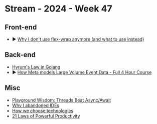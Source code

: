 # Stream - 2024 - Week 47

## Front-end

- ▶ [Why I don't use flex-wrap anymore (and what to use instead)](https://www.youtube.com/watch?v=qJpA6qiJoWs)

## Back-end

- [Hyrum's Law in Golang](https://abenezer.org/blog/hyrum-law-in-golang)
- ▶ [How Meta models Large Volume Event Data - Full 4 Hour Course](https://www.youtube.com/watch?v=DQefW9sNmw0)

## Misc

- [Playground Wisdom: Threads Beat Async/Await](https://lucumr.pocoo.org/2024/11/18/threads-beat-async-await/)
- [Why I abandoned IDEs](https://bastienvigneron.medium.com/why-ive-abandoned-ides-8967d12ecde7)
- [How we choose technologies](https://newsletter.posthog.com/p/how-we-choose-technologies)
- [21 Laws of Powerful Productivity](https://gettingresults.com/21-laws-of-powerful-productivity/)
